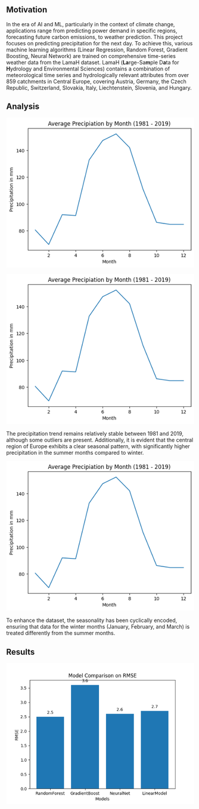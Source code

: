 ## Motivation

In the era of AI and ML, particularly in the context of climate change, applications range from predicting power demand in specific regions, forecasting future carbon emissions, to weather prediction. This project focuses on predicting precipitation for the next day. To achieve this, various machine learning algorithms (Linear Regression, Random Forest, Gradient Boosting, Neural Network) are trained on comprehensive time-series weather data from the LamaH dataset. LamaH (**La**rge-Sa**m**ple D**a**ta for **H**ydrology and Environmental Sciences) contains a combination of meteorological time series and hydrologically relevant attributes from over 859 catchments in Central Europe, covering Austria, Germany, the Czech Republic, Switzerland, Slovakia, Italy, Liechtenstein, Slovenia, and Hungary.

## Analysis

![average precipitation](output/avg_prec_by_month.png)

![average precipitation per month](output/avg_prec_by_month.png)

The precipitation trend remains relatively stable between 1981 and 2019, although some outliers are present. Additionally, it is evident that the central region of Europe exhibits a clear seasonal pattern, with significantly higher precipitation in the summer months compared to winter.

![cyclic encoding](output/avg_prec_by_month.png)

To enhance the dataset, the seasonality has been cyclically encoded, ensuring that data for the winter months (January, February, and March) is treated differently from the summer months.

## Results

![bar chart](output/rmse.png)
